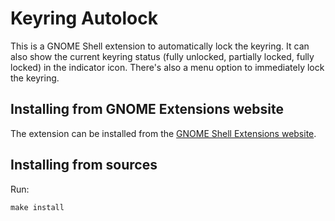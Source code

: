 Keyring Autolock
================

This is a GNOME Shell extension to automatically lock the keyring. It can also show the
current keyring status (fully unlocked, partially locked, fully locked) in the indicator
icon. There's also a menu option to immediately lock the keyring.


Installing from GNOME Extensions website
----------------------------------------

The extension can be installed from the [GNOME Shell Extensions
website](https://extensions.gnome.org/extension/6846/keyring-autolock/).


Installing from sources
-----------------------

Run:

    make install


